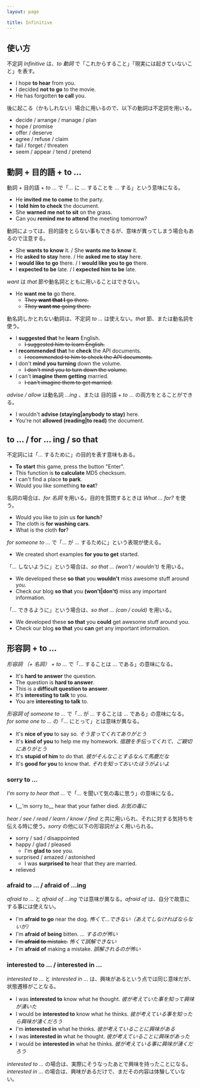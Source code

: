 ```yaml
---
layout: page

title: Infinitive
---
```


## 使い方

不定詞 _Infinitive_  は、_to 動詞_ で「これからすること」「現実には起きていないこと」を表す。

* I hope __to hear__ from you.
* I decided __not to go__ to the movie.
* He has forgotten __to call__ you.

後に起こる（かもしれない）場合に用いるので、以下の動詞は不定詞を用いる。

* decide / arrange / manage / plan
* hope / promise
* offer / deserve
* agree / refuse / claim
* fail / forget / threaten
* seem / appear / tend / pretend

## 動詞 + 目的語 + to ...

動詞 + 目的語 + _to ..._ で「... に ... することを ... する」という意味になる。

* He __invited me to come__ to the party.
* I __told him to check__  the document.
* She __warned me not to sit__ on the grass.
* Can you __remind me to attend__  the meeting tomorrow?

動詞によっては、目的語をとらない事もできるが、意味が異ってしまう場合もあるので注意する。

* She __wants to know__ it. / She __wants me to know__ it.
* He __asked to stay__ here. / He __asked me to stay__ here.
* I __would like to go__ there. / I __would like you to go__ there.
* I __expected to be__ late. / I __expected him to be__ late.

_want_ は _that_ 節や動名詞とともに用いることはできない。

* He __want me to__ go there.
  * <del>They __want that I__ go there.</del>
  * <del>They __want me__ going there.</del>

動名詞しかとれない動詞は、不定詞 _to ..._ は使えない。_that_ 節、または動名詞を使う。

* I __suggested that__ he __learn__ English.
  * <del>I suggested him to learn English.</del>
* I __recommended that__ he __check__ the API documents.
  * <del>I recommended to him to check the API documents.</del>
* I don't __mind you turning__ down the volume.
  * <del>I don't mind you to turn down the volume.</del>
* I can't __imagine them getting__ married.
  * <del>I can't imagine them to get married.</del>

_advise / allow_ は動名詞 _...ing_ 、または 目的語 + _to ..._ の両方をとることができる。

* I wouldn't __advise (staying|anybody to stay)__ here.
* You're not __allowed (reading|to read)__ the document.

## to ... / for ... ing / so that

不定詞には「... するために」の目的を表す意味もある。

* __To start__ this game, press the button "Enter".
* This function is __to calculate__ MD5 checksum.
* I can't find a place __to park__.
* Would you like something __to eat__?

名詞の場合は、_for 名詞_ を用いる。目的を質問するときは _What ... for?_ を使う。

* Would you like to join us __for lunch__?
* The cloth is __for washing cars__.
* What is the cloth __for__?

_for someone to ..._ で「... が ... するために」という表現が使える。　

* We created short examples __for you to get__ started.

「... しないように」という場合は、_so that ... (won't / wouldn't)_ を用いる。

* We developed these __so that__ you __wouldn't__ miss awesome stuff around you.
* Check our blog __so that__ you __(won't|don't)__ miss any important information.

「... できるように」という場合は、_so that ... (can / could)_ を用いる。

* We developed these __so that__ you __could__ get awesome stuff around you.
* Check our blog __so that__ you __can__ get any important information.

## 形容詞 + to ...

_形容詞 （+ 名詞） + to ..._ で「... することは ... である」の意味になる。

* It's __hard to answer__ the question.
* The question is __hard to answer__.
* This is a __difficult question to answer__.
* It's __interesting to talk__ to you.
* You are __interesting to talk__ to.

_形容詞 of someone to ..._ で「... が ... することは ... である」の意味になる。 _for some one to ..._ の「... にとって」とは意味が異なる。

* It's __nice of you__ to say so. _そう言ってくれてありがとう_
* It's __kind of you__ to help me my homework. _宿題を手伝ってくれて、ご親切にありがとう_
* It's __stupid of him__ to do that. _彼がそんなことするなんて馬鹿だな_
* It's __good for you__ to know that. _それを知っておいたほうがよいよ_

### sorry to ...

_I'm sorry to hear that ..._ で「... を聞いて気の毒に思う」の意味になる。

* I__'m sorry to__ hear that your father died. _お気の毒に_

_hear / see / read / learn / know / find_ と共に用いられ、それに対する気持ちを伝える時に使う。_sorry_ の他に以下の形容詞がよく用いられる。

* sorry / sad / disappointed
* happy / glad / pleased
  * I'm __glad to__ see you.
* surprised  / amazed / astonished
  * I was __surprised to__ hear that they are married.
* relieved

### afraid to ... / afraid of ...ing

_afraid to ..._ と _afraid of ...ing_ では意味が異なる。_afraid of_ は、自分で故意にする事には使えない。

* I'm __afraid to go__ near the dog. _怖くて...できない（あえてしなければならないが）_
* I'm __afraid of being__ bitten. _... するのが怖い_
* <del>I'm __afraid to__ mistake.</del> _怖くて誤解できない_
* I'm __afraid of__ making a mistake. _誤解されるのが怖い_

### interested to ... / interested in ...

_interested to ..._ と _interested in ..._ は、興味があるという点では同じ意味だが、状態遷移がことなる。

* I was __interested to__ know what he thought. _彼が考えていた事を知って興味が湧いた_
* I would be __interested to__ know what he thinks. _彼が考えている事を知ったら興味が湧くだろう_
* I'm __interested in__ what he thinks. _彼が考えていることに興味がある_
* I was __interested in__ what he thought. _彼が考えていることに興味があった_
* I would be __interested in__ what he thinks. _彼が考えている事に興味が湧くだろう_

_interested to ..._ の場合は、実際にそうなったあとで興味を持ったことになる。_interested in ..._ の場合は、興味があるだけで、まだその内容は体験していない。

